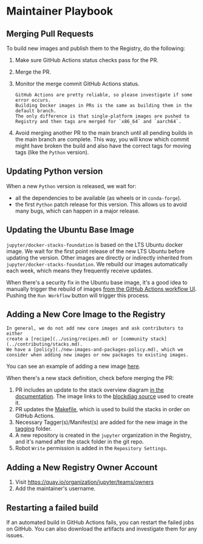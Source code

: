 # Maintainer Playbook

## Merging Pull Requests

To build new images and publish them to the Registry, do the following:

1. Make sure GitHub Actions status checks pass for the PR.
2. Merge the PR.
3. Monitor the merge commit GitHub Actions status.

   ```{note}
   GitHub Actions are pretty reliable, so please investigate if some error occurs.
   Building Docker images in PRs is the same as building them in the default branch.
   The only difference is that single-platform images are pushed to Registry and then tags are merged for `x86_64` and `aarch64`.
   ```

4. Avoid merging another PR to the main branch until all pending builds in the main branch are complete.
   This way, you will know which commit might have broken the build
   and also have the correct tags for moving tags (like the `Python` version).

## Updating Python version

When a new `Python` version is released, we wait for:

- all the dependencies to be available (as wheels or in `conda-forge`).
- the first `Python` patch release for this version.
  This allows us to avoid many bugs, which can happen in a major release.

## Updating the Ubuntu Base Image

`jupyter/docker-stacks-foundation` is based on the LTS Ubuntu docker image.
We wait for the first point release of the new LTS Ubuntu before updating the version.
Other images are directly or indirectly inherited from `jupyter/docker-stacks-foundation`.
We rebuild our images automatically each week, which means they frequently receive updates.

When there's a security fix in the Ubuntu base image, it's a good idea to manually trigger the rebuild of images
[from the GitHub Actions workflow UI](https://github.com/jupyter/docker-stacks/actions/workflows/docker.yml).
Pushing the `Run Workflow` button will trigger this process.

## Adding a New Core Image to the Registry

```{note}
In general, we do not add new core images and ask contributors to either
create a [recipe](../using/recipes.md) or [community stack](../contributing/stacks.md).
We have a [policy](./new-images-and-packages-policy.md), which we consider when adding new images or new packages to existing images.
```

You can see an example of adding a new image [here](https://github.com/jupyter/docker-stacks/pull/1936/files).

When there's a new stack definition, check before merging the PR:

1. PR includes an update to the stack overview diagram
   [in the documentation](../using/selecting.md#image-relationships).
   The image links to the [blockdiag source](http://interactive.blockdiag.com/) used to create it.
2. PR updates the [Makefile](https://github.com/jupyter/docker-stacks/blob/main/Makefile),
   which is used to build the stacks in order on GitHub Actions.
3. Necessary Tagger(s)/Manifest(s) are added for the new image
   in the [tagging](https://github.com/jupyter/docker-stacks/tree/main/tagging) folder.
4. A new repository is created in the `jupyter` organization in the Registry,
   and it's named after the stack folder in the git repo.
5. Robot `Write` permission is added in the `Repository Settings`.

## Adding a New Registry Owner Account

1. Visit <https://quay.io/organization/jupyter/teams/owners>
2. Add the maintainer's username.

## Restarting a failed build

If an automated build in GitHub Actions fails, you can restart the failed jobs on GitHub.
You can also download the artifacts and investigate them for any issues.
